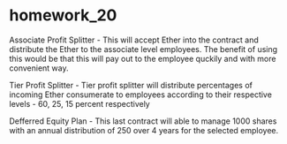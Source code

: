 # homework_20

Associate Profit Splitter - This will accept Ether into the contract and distribute the Ether to the associate level employees. The benefit of using this would be that this will pay out to the employee quckily and with more convenient way. 

Tier Profit Splitter - Tier profit splitter will distribute percentages of incoming Ether consumerate to employees according to their respective levels - 60, 25, 15 percent respectively

Defferred Equity Plan - This last contract will able to manage 1000 shares with an annual distribution of 250 over 4 years for the selected employee. 

